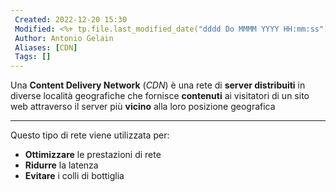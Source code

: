 ```yaml
---
 Created: 2022-12-20 15:30
 Modified: <%+ tp.file.last_modified_date("dddd Do MMMM YYYY HH:mm:ss") %>
 Author: Antonio Gelain
 Aliases: [CDN]
 Tags: []
---
```


Una **Content Delivery Network** (*CDN*) è una rete di **server distribuiti** in diverse località geografiche che fornisce **contenuti** ai visitatori di un sito web attraverso il server più **vicino** alla loro posizione geografica

---

Questo tipo di rete viene utilizzata per:
- **Ottimizzare** le prestazioni di rete
- **Ridurre** la latenza
- **Evitare** i colli di bottiglia